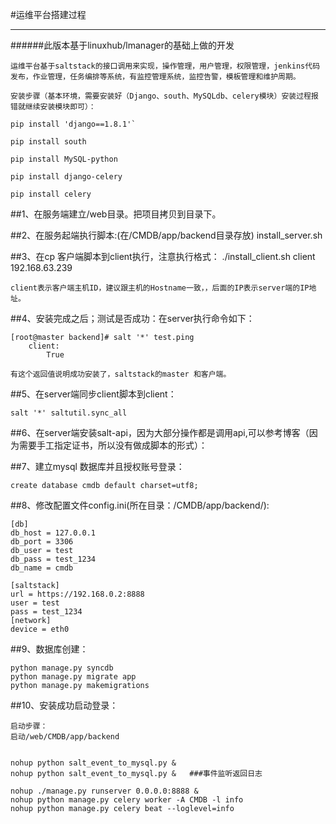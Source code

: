 #运维平台搭建过程
___

######此版本基于linuxhub/lmanager的基础上做的开发

    运维平台基于saltstack的接口调用来实现，操作管理，用户管理，权限管理，jenkins代码发布，作业管理，任务编排等系统，有监控管理系统，监控告警，模板管理和维护周期。
    
    安装步骤（基本环境，需要安装好（Django、south、MySQLdb、celery模块）安装过程报错就继续安装模块即可）：

    pip install 'django==1.8.1'`
    
    pip install south
    
    pip install MySQL-python
    
    pip install django-celery
    
    pip install celery

##1、在服务端建立/web目录。把项目拷贝到目录下。

##2、在服务起端执行脚本:(在/CMDB/app/backend目录存放)
    install_server.sh
    
##3、在cp 客户端脚本到client执行，注意执行格式：
    ./install_client.sh client 192.168.63.239     
    
    client表示客户端主机ID，建议跟主机的Hostname一致，，后面的IP表示server端的IP地址。
    
##4、安装完成之后；测试是否成功：在server执行命令如下：

    [root@master backend]# salt '*' test.ping
        client:
            True
        
    有这个返回值说明成功安装了，saltstack的master 和客户端。
    
##5、在server端同步client脚本到client：
    
    salt '*' saltutil.sync_all
##6、在server端安装salt-api，因为大部分操作都是调用api,可以参考博客（因为需要手工指定证书，所以没有做成脚本的形式）：

##7、建立mysql 数据库并且授权账号登录：

    create database cmdb default charset=utf8;
    
##8、修改配置文件config.ini(所在目录：/CMDB/app/backend/):

    [db]
    db_host = 127.0.0.1  
    db_port = 3306
    db_user = test
    db_pass = test_1234
    db_name = cmdb
    
    [saltstack]
    url = https://192.168.0.2:8888
    user = test
    pass = test_1234
    [network]
    device = eth0

##9、数据库创建：

    python manage.py syncdb
    python manage.py migrate app
    python manage.py makemigrations
    
##10、安装成功启动登录：

    启动步骤：
    启动/web/CMDB/app/backend
    
    
    nohup python salt_event_to_mysql.py &
    nohup python salt_event_to_mysql.py &   ###事件监听返回日志
    
    nohup ./manage.py runserver 0.0.0.0:8888 &
    nohup python manage.py celery worker -A CMDB -l info
    nohup python manage.py celery beat --loglevel=info

